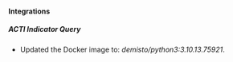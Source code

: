 #### Integrations
##### ACTI Indicator Query
- Updated the Docker image to: *demisto/python3:3.10.13.75921*.
